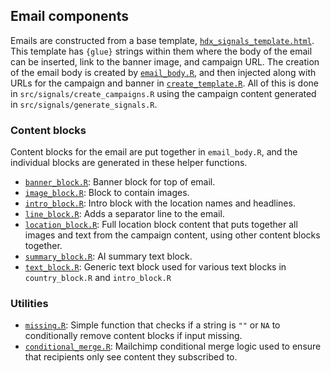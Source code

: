## Email components

Emails are constructed from a base template, [`hdx_signals_template.html`](hdx_signals_template.html).
This template has `{glue}` strings within them where the body of the email can
be inserted, link to the banner image, and campaign URL. The creation of the
email body is created by [`email_body.R`](email_body.R), and then injected
along with URLs for the campaign and banner in [`create_template.R`](create_template.R).
All of this is done in `src/signals/create_campaigns.R` using the campaign content
generated in `src/signals/generate_signals.R`.

### Content blocks

Content blocks for the email are put together in `email_body.R`, and the individual
blocks are generated in these helper functions.

- [`banner_block.R`](banner_block.R): Banner block for top of email.
- [`image_block.R`](image_block.R): Block to contain images.
- [`intro_block.R`](intro_block.R): Intro block with the location names and headlines.
- [`line_block.R`](line_block.R): Adds a separator line to the email.
- [`location_block.R`](location_block.R): Full location block content that puts
together all images and text from the campaign content, using other content blocks
together.
- [`summary_block.R`](summary_block.R): AI summary text block.
- [`text_block.R`](text_block.R): Generic text block used for various text blocks
in `country_block.R` and `intro_block.R`

### Utilities

- [`missing.R`](missing.R): Simple function that checks if a string is `""` or
`NA` to conditionally remove content blocks if input missing.
- [`conditional_merge.R`](conditional_merge.R): Mailchimp conditional merge
logic used to ensure that recipients only see content they subscribed to.
